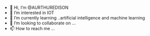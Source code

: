- 👋 Hi, I’m @AURTHUREDISON
- 👀 I’m interested in IOT
- 🌱 I’m currently learning ..artificial intelligence and machine learning 
- 💞️ I’m looking to collaborate on ...
- 📫 How to reach me ...

<!---
AURTHUREDISON/AURTHUREDISON is a ✨ special ✨ repository because its `README.md` (this file) appears on your GitHub profile.
You can click the Preview link to take a look at your changes.
--->
